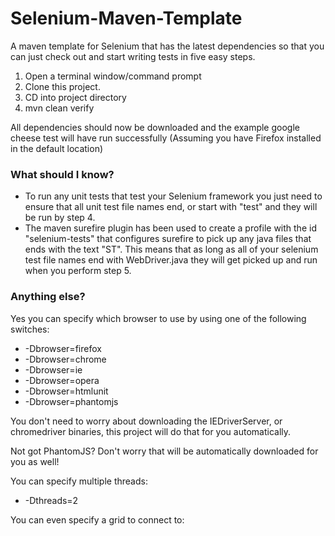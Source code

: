 Selenium-Maven-Template
=======================

A maven template for Selenium that has the latest dependencies so that you can just check out and start writing tests in five easy steps.


1. Open a terminal window/command prompt
2. Clone this project.
3. CD into project directory
4. mvn clean verify

All dependencies should now be downloaded and the example google cheese test will have run successfully (Assuming you have Firefox installed in the default location)

### What should I know?

- To run any unit tests that test your Selenium framework you just need to ensure that all unit test file names end, or start with "test" and they will be run by step 4.
- The maven surefire plugin has been used to create a profile with the id "selenium-tests" that configures surefire to pick up any java files that ends with the text "ST".  This means that as long as all of your selenium test file names end with WebDriver.java they will get picked up and run when you perform step 5.

### Anything else?

Yes you can specify which browser to use by using one of the following switches:

- -Dbrowser=firefox
- -Dbrowser=chrome
- -Dbrowser=ie
- -Dbrowser=opera
- -Dbrowser=htmlunit
- -Dbrowser=phantomjs

You don't need to worry about downloading the IEDriverServer, or chromedriver binaries, this project will do that for you automatically.

Not got PhantomJS?  Don't worry that will be automatically downloaded for you as well!

You can specify multiple threads:

- -Dthreads=2

You can even specify a grid to connect to:
